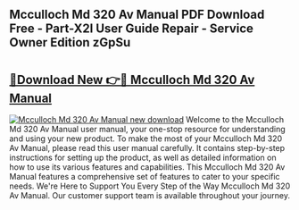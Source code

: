 ## Mcculloch Md 320 Av Manual PDF Download Free - Part-X2l User Guide Repair - Service Owner Edition zGpSu

# <h2><a href="http://bc48399.oget.top/?id=Mcculloch+Md+320+Av+Manual">🔗Download New 👉🔴 Mcculloch Md 320 Av Manual</a></h2>

[![Mcculloch Md 320 Av Manual new download](https://i.imgur.com/5g1atiW.png)](http://bc48399.oget.top/?id=Mcculloch+Md+320+Av+Manual)
Welcome to the Mcculloch Md 320 Av Manual user manual, your one-stop resource for understanding and using your new product. To make the most of your Mcculloch Md 320 Av Manual, please read this user manual carefully. It contains step-by-step instructions for setting up the product, as well as detailed information on how to use its various features and capabilities. This Mcculloch Md 320 Av Manual features a comprehensive set of features to cater to your specific needs. We're Here to Support You Every Step of the Way Mcculloch Md 320 Av Manual. Our customer support team is available throughout your journey.
